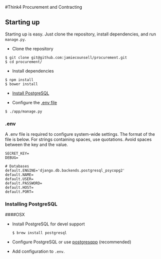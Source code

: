 #Think4 Procurement and Contracting

## Starting up

Starting up is easy. Just clone the repository, install dependencies, and run `manage.py`.

* Clone the repository

```
$ git clone git@github.com:jamiecounsell/procurement.git
$ cd procurement/
```

* Install dependencies

```
$ npm install
$ bower install
```
* [Install PostgreSQL](#installing-postgresql)

* Configure the [.env file](#env)  

```
$ ./app/manage.py
```

### .env

A .env file is required to configure system-wide settings. The format of the file is below. For strings containing spaces, use quotations. Avoid spaces between the key and the value.

```
SECRET_KEY=
DEBUG=

# Databases
default.ENGINE='django.db.backends.postgresql_psycopg2'
default.NAME=
default.USER=
default.PASSWORD=
default.HOST=
default.PORT=
```

### Installing PostgreSQL

####OSX
* Install PostgreSQL for devel support

   ```
   $ brew install postgresql
   ```
* Configure PostgreSQL or use [postgresqpp](http://postgresapp.com/) (recommended)

* Add configuration to `.env`.